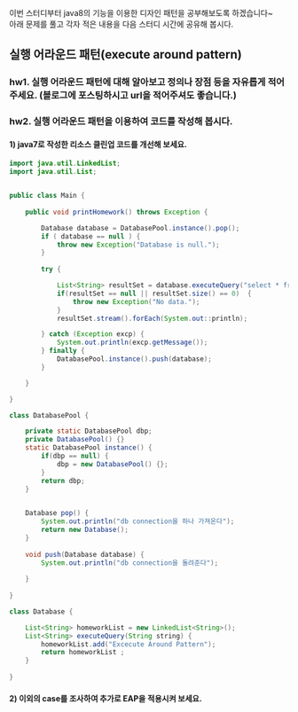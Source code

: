 이번 스터디부터 java8의 기능을 이용한 디자인 패턴을 공부해보도록 하겠습니다~ <br>
아래 문제를 풀고 각자 적은 내용을 다음 스터디 시간에 공유해 봅시다.

## 실행 어라운드 패턴(execute around pattern)
### hw1. 실행 어라운드 패턴에 대해 알아보고 정의나 장점 등을 자유롭게 적어주세요. (블로그에 포스팅하시고 url을 적어주셔도 좋습니다.)


### hw2. 실행 어라운드 패턴을 이용하여 코드를 작성해 봅시다.

#### 1) java7로 작성한 리소스 클린업 코드를 개선해 보세요.
```java
import java.util.LinkedList;
import java.util.List;


public class Main {
    
    public void printHomework() throws Exception {

        Database database = DatabasePool.instance().pop();
        if ( database == null ) {
            throw new Exception("Database is null.");
        }
        
        try {

            List<String> resultSet = database.executeQuery("select * from homework");
            if(resultSet == null || resultSet.size() == 0)  {
                throw new Exception("No data.");
            }
            resultSet.stream().forEach(System.out::println);

        } catch (Exception excp) {
            System.out.println(excp.getMessage());
        } finally {
            DatabasePool.instance().push(database);
        }

    }

}

class DatabasePool {

    private static DatabasePool dbp;
    private DatabasePool() {}
    static DatabasePool instance() {
        if(dbp == null) {
            dbp = new DatabasePool() {};
        }
        return dbp;
    }

    
    Database pop() {
        System.out.println("db connection을 하나 가져온다");
        return new Database();
    }
    
    void push(Database database) {
        System.out.println("db connection을 돌려준다");
        
    }
    
}

class Database {

    List<String> homeworkList = new LinkedList<String>();
    List<String> executeQuery(String string) {
        homeworkList.add("Excecute Around Pattern");
        return homeworkList ; 
    }
    
}
```

#### 2) 이외의 case를 조사하여 추가로 EAP을 적용시켜 보세요.




